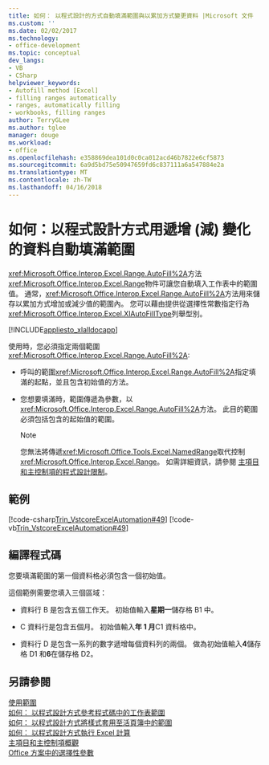 ```yaml
---
title: 如何： 以程式設計的方式自動填滿範圍與以累加方式變更資料 |Microsoft 文件
ms.custom: ''
ms.date: 02/02/2017
ms.technology:
- office-development
ms.topic: conceptual
dev_langs:
- VB
- CSharp
helpviewer_keywords:
- Autofill method [Excel]
- filling ranges automatically
- ranges, automatically filling
- workbooks, filling ranges
author: TerryGLee
ms.author: tglee
manager: douge
ms.workload:
- office
ms.openlocfilehash: e358869dea101d0c0ca012acd46b7822e6cf5873
ms.sourcegitcommit: 6a9d5bd75e50947659fd6c837111a6a547884e2a
ms.translationtype: MT
ms.contentlocale: zh-TW
ms.lasthandoff: 04/16/2018
---
```

# <a name="how-to-programmatically-automatically-fill-ranges-with-incrementally-changing-data"></a>如何：以程式設計方式用遞增 (減) 變化的資料自動填滿範圍
  <xref:Microsoft.Office.Interop.Excel.Range.AutoFill%2A>方法<xref:Microsoft.Office.Interop.Excel.Range>物件可讓您自動填入工作表中的範圍值。 通常，<xref:Microsoft.Office.Interop.Excel.Range.AutoFill%2A>方法用來儲存以累加方式增加或減少值的範圍內。 您可以藉由提供從選擇性常數指定行為<xref:Microsoft.Office.Interop.Excel.XlAutoFillType>列舉型別。  
  
 [!INCLUDE[appliesto_xlalldocapp](../vsto/includes/appliesto-xlalldocapp-md.md)]  
  
 使用時，您必須指定兩個範圍<xref:Microsoft.Office.Interop.Excel.Range.AutoFill%2A>:  
  
-   呼叫的範圍<xref:Microsoft.Office.Interop.Excel.Range.AutoFill%2A>指定填滿的起點，並且包含初始值的方法。  
  
-   您想要填滿時，範圍傳遞為參數，以<xref:Microsoft.Office.Interop.Excel.Range.AutoFill%2A>方法。 此目的範圍必須包括包含的起始值的範圍。  
  
    > [!NOTE]  
    >  您無法將傳遞<xref:Microsoft.Office.Tools.Excel.NamedRange>取代控制<xref:Microsoft.Office.Interop.Excel.Range>。 如需詳細資訊，請參閱 [主項目和主控制項的程式設計限制](../vsto/programmatic-limitations-of-host-items-and-host-controls.md)。  
  
## <a name="example"></a>範例  
 [!code-csharp[Trin_VstcoreExcelAutomation#49](../vsto/codesnippet/CSharp/Trin_VstcoreExcelAutomationCS/Sheet1.cs#49)]
 [!code-vb[Trin_VstcoreExcelAutomation#49](../vsto/codesnippet/VisualBasic/Trin_VstcoreExcelAutomation/Sheet1.vb#49)]  
  
## <a name="compiling-the-code"></a>編譯程式碼  
 您要填滿範圍的第一個資料格必須包含一個初始值。  
  
 這個範例需要您填入三個區域：  
  
-   資料行 B 是包含五個工作天。 初始值輸入**星期一**儲存格 B1 中。  
  
-   C 資料行是包含五個月。 初始值輸入**年 1 月**C1 資料格中。  
  
-   資料行 D 是包含一系列的數字遞增每個資料列的兩個。 做為初始值輸入**4**儲存格 D1 和**6**在儲存格 D2。  
  
## <a name="see-also"></a>另請參閱  
 [使用範圍](../vsto/working-with-ranges.md)   
 [如何： 以程式設計方式參考程式碼中的工作表範圍](../vsto/how-to-programmatically-refer-to-worksheet-ranges-in-code.md)   
 [如何： 以程式設計方式將樣式套用至活頁簿中的範圍](../vsto/how-to-programmatically-apply-styles-to-ranges-in-workbooks.md)   
 [如何： 以程式設計方式執行 Excel 計算](../vsto/how-to-programmatically-run-excel-calculations-programmatically.md)   
 [主項目和主控制項概觀](../vsto/host-items-and-host-controls-overview.md)   
 [Office 方案中的選擇性參數](../vsto/optional-parameters-in-office-solutions.md)  
  
  
